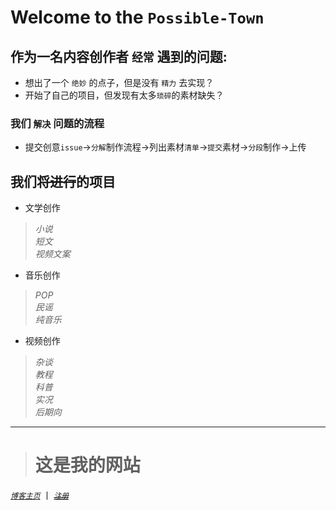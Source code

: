 # Welcome to the `Possible-Town`  
## 作为一名内容创作者 `经常` 遇到的问题:   
* 想出了一个 `绝妙` 的点子，但是没有 `精力` 去实现？   
* 开始了自己的项目，但发现有太多`琐碎`的素材缺失？  
 ### 我们 `解决` 问题的流程
- 提交创意`issue`→`分解`制作流程→列出素材`清单`→`提交`素材→`分段`制作→上传  
## 我们将~~进行~~的项目  
- 文学创作
> _小说_  
_短文_  
*视频文案*
- 音乐创作  
> *POP*  
*民谣*  
*纯音乐*
- 视频创作
> *杂谈*  
_教程_  
_科普_  
_实况_  
_后期向_

***

> # 这是我的网站  
[_`博客主页`_](https://phantomking.top) 丨 
[~~_`注册`_~~](https://phantomking.top/wp-admin)


